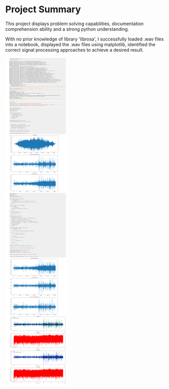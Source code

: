 # Project Summary

This project displays problem solving capabilities, documentation comprehension ability and a strong python understanding.

With no prior knowledge of library 'librosa', I successfully loaded .wav files into a notebook, displayed the .wav files using matplotlib, identified the correct signal processing approaches to achieve a desired result.

![](https://github.com/Asilomare/Research-Project-Oyster-Noise-Cancelllation/blob/main/oyster-sound-cancellation-notebook.png?raw=true)
